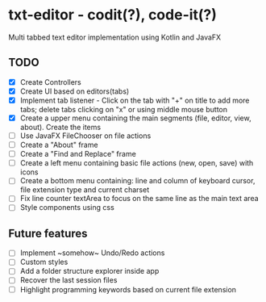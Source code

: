 # txt-editor - codit(?), code-it(?)

Multi tabbed text editor implementation using Kotlin and JavaFX

## TODO
 - [X] Create Controllers
 - [X] Create UI based on editors(tabs)
 - [X] Implement tab listener - Click on the tab with "+" on title to add more tabs; delete tabs clicking on "x" or using middle mouse button
 - [X] Create a upper menu containing the main segments (file, editor, view, about). Create the items
 - [ ] Use JavaFX FileChooser on file actions
 - [ ] Create a "About" frame
 - [ ] Create a "Find and Replace" frame
 - [ ] Create a left menu containing basic file actions (new, open, save) with icons
 - [ ] Create a bottom menu containing: line and column of keyboard cursor, file extension type and current charset
 - [ ] Fix line counter textArea to focus on the same line as the main text area
 - [ ] Style components using css

## Future features
 - [ ] Implement ~somehow~ Undo/Redo actions
 - [ ] Custom styles
 - [ ] Add a folder structure explorer inside app
 - [ ] Recover the last session files
 - [ ] Highlight programming keywords based on current file extension
